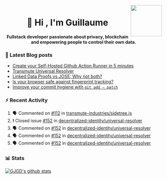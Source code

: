 <img align='right' src='https://user-images.githubusercontent.com/5713670/87202985-820dcb80-c2b6-11ea-9f56-7ec461c497c3.gif' width='100"'>

<h1 align="center">👋 Hi , I'm Guillaume</h1>
<h4 align="center">Fullstack developer passionate about privacy, blockchain and empowering people to control their own data.

### 📝 Latest Blog posts

<!-- BLOG-POST-LIST:START -->
- [Create your Self-Hosted Github Action Runner in 5 minutes](https://medium.com/@gjgd/create-your-self-hosted-github-action-runner-in-5-minutes-a9eff615edc4?source=rss-35e0d58bf235------2)
- [Transmute Universal Resolver](https://medium.com/transmute-techtalk/transmute-universal-resolver-b6c8509858f?source=rss-35e0d58bf235------2)
- [Linked Data Proofs vs JOSE: Why not both?](https://medium.com/transmute-techtalk/linked-data-proofs-vs-jose-why-not-both-1594393418cc?source=rss-35e0d58bf235------2)
- [Is your browser safe against fingerprint tracking?](https://medium.com/@gjgd/is-your-browser-safe-against-fingerprint-tracking-6126952b805b?source=rss-35e0d58bf235------2)
- [Improve your commit hygiene with `git add — patch`](https://medium.com/transmute-techtalk/improve-your-commit-hygiene-with-git-add-patch-3b7dd9c117c4?source=rss-35e0d58bf235------2)
<!-- BLOG-POST-LIST:END -->

### :zap: Recent Activity

<!--START_SECTION:activity-->
1. 🗣 Commented on [#112](https://github.com/transmute-industries/sidetree.js/issues/112) in [transmute-industries/sidetree.js](https://github.com/transmute-industries/sidetree.js)
2. ❗️ Closed issue [#152](https://github.com/decentralized-identity/universal-resolver/issues/152) in [decentralized-identity/universal-resolver](https://github.com/decentralized-identity/universal-resolver)
3. 🗣 Commented on [#152](https://github.com/decentralized-identity/universal-resolver/issues/152) in [decentralized-identity/universal-resolver](https://github.com/decentralized-identity/universal-resolver)
4. 🗣 Commented on [#152](https://github.com/decentralized-identity/universal-resolver/issues/152) in [decentralized-identity/universal-resolver](https://github.com/decentralized-identity/universal-resolver)
5. 🗣 Commented on [#152](https://github.com/decentralized-identity/universal-resolver/issues/152) in [decentralized-identity/universal-resolver](https://github.com/decentralized-identity/universal-resolver)
<!--END_SECTION:activity-->

### 📊 Stats

[![GJGD's github stats](https://github-readme-stats.vercel.app/api?username=gjgd&count_private=true&show_icons=true&custom_title=My%20Github%20Stats)](https://github.com/anuraghazra/github-readme-stats)
